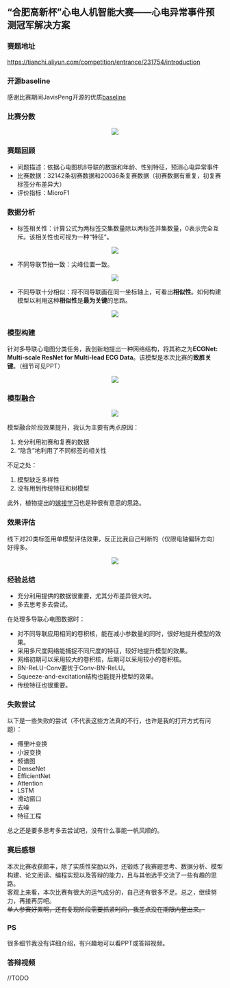 ## “合肥高新杯”心电人机智能大赛——心电异常事件预测冠军解决方案
### 赛题地址
https://tianchi.aliyun.com/competition/entrance/231754/introduction  
### 开源baseline
感谢比赛期间JavisPeng开源的优质[baseline](https://github.com/JavisPeng/ecg_pytorch)
### 比赛分数
<p align="center">
  <img src="image/rank.png">
</p>

### 赛题回顾
- 问题描述：依据心电图机8导联的数据和年龄、性别特征，预测心电异常事件
- 比赛数据：32142条初赛数据和20036条复赛数据（初赛数据有重复，初复赛标签分布差异大）
- 评价指标：MicroF1
### 数据分析
- 标签相关性：计算公式为两标签交集数量除以两标签并集数量，0表示完全互斥。该相关性也可视为一种“特征”。
<p align="center">
  <img src="image/corr.png">
</p>

- 不同导联节拍一致：尖峰位置一致。
<p align="center">
  <img src="image/8lead1.png">
</p>

- 不同导联十分相似：将不同导联画在同一坐标轴上，可看出**相似性**。如何构建模型以利用这种**相似性**是**最为关键**的思路。
<p align="center">
  <img src="image/8lead2.png">
</p>

### 模型构建
针对多导联心电图分类任务，我创新地提出一种网络结构，将其称之为**ECGNet: Multi-scale ResNet for Multi-lead ECG Data**。该模型是本次比赛的**致胜关键**。（细节可见PPT）
<p align="center">
  <img src="image/ECGNet.png">
</p>

### 模型融合
<p align="center">
  <img src="image/stacking.png">
</p>

模型融合阶段效果提升，我认为主要有两点原因：
  1. 充分利用初赛和复赛的数据
  2. “隐含”地利用了不同标签的相关性 
  
不足之处：
  1. 模型缺乏多样性
  2. 没有用到传统特征和树模型   
  
此外，植物提出的[嫁接学习](https://github.com/plantsgo/ijcai-2018)也是种很有意思的思路。

### 效果评估
线下对20类标签用单模型评估效果，反正比我自己判断的（仅限电轴偏转方向）好得多。
<p align="center">
  <img src="image/eval.png">
</p>

### 经验总结
- 充分利用提供的数据很重要，尤其分布差异很大时。
- 多去思考多去尝试。

在处理多导联心电图数据时： 
- 对不同导联应用相同的卷积核，能在减小参数量的同时，很好地提升模型的效果。
- 采用多尺度网络能捕捉不同尺度的特征，较好地提升模型的效果。
- 网络初期可以采用较大的卷积核，后期可以采用较小的卷积核。
- BN-ReLU-Conv要优于Conv-BN-ReLU。
- Squeeze-and-excitation结构也能提升模型的效果。
- 传统特征也很重要。

### 失败尝试
以下是一些失败的尝试（不代表这些方法真的不行，也许是我的打开方式有问题）：
- 傅里叶变换
- 小波变换
- 频谱图
- DenseNet
- EfficientNet
- Attention
- LSTM
- 滑动窗口
- 去噪
- 特征工程

总之还是要多思考多去尝试吧，没有什么事能一帆风顺的。

### 赛后感想
本次比赛收获颇丰，除了实质性奖励以外，还锻炼了我赛题思考、数据分析、模型构建、论文阅读、编程实现以及答辩的能力，且与其他选手交流了一些有趣的思路。  
客观上来看，本次比赛有很大的运气成分的，自己还有很多不足。总之，继续努力，再接再厉吧。  
~~单人参赛好累啊，还有复现阶段需要抓紧时间，我差点没在期限内整出来。~~

### PS
很多细节我没有详细介绍，有兴趣地可以看PPT或答辩视频。

### 答辩视频
//TODO
